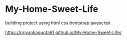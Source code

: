 # My-Home-Sweet-Life 
building project using html css bootstrap javascript

https://priyankagupta91.github.io/My-Home-Sweet-Life/
